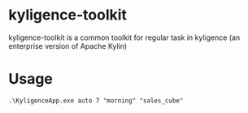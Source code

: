 # kyligence-toolkit
kyligence-toolkit is a common toolkit for regular task in kyligence (an enterprise version of Apache Kylin)

# Usage

    .\KyligenceApp.exe auto 7 "morning" "sales_cube"
    
